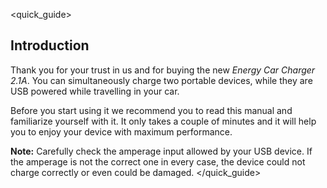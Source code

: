 <quick_guide>
## Introduction

Thank you for your trust in us and for buying the new *Energy Car Charger 2.1A*. You can simultaneously charge two portable devices, while they are USB powered while travelling in your car.

Before you start using it we recommend you to read this manual and familiarize yourself with it. It only takes a couple of minutes and it will help you to enjoy your device with maximum performance.


**Note:** Carefully check the amperage input allowed by your USB device. If the amperage is not the
correct one in every case, the device could not charge correctly or even could be damaged.
</quick_guide>
